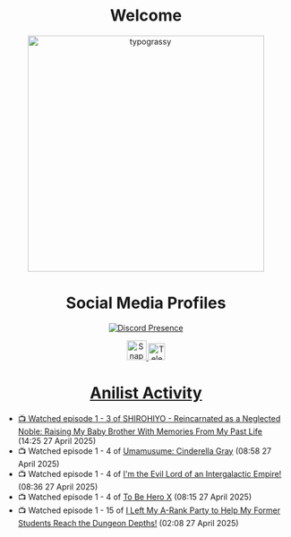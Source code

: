 <div align="center">

# Welcome
<a href="https://github.com/kawarimidoll/typograssy">
    <img alt="typograssy" src="https://typograssy.deno.dev/api?text=%E3%82%88%E3%81%86%E3%81%93%E3%81%9D%E3%81%BF%E3%81%AA%E3%81%95%E3%82%93%20-%20Sheby--&&l0=none&l1=82d9d0&l2=027353&l3=038c4c&l4=01402e&bg=none&frame=none&speed=100&comment=" width="421.99">
</a>

</div>

<div align="center">

# Social Media Profiles

[![Discord Presence](https://lanyard.cnrad.dev/api/612532963938271232)](https://discord.com/users/612532963938271232)


<a href="https://www.snapchat.com/add/a.sheby" title="Snapchat Profile">
    <img src="https://www.freepnglogos.com/uploads/snapchat-logo-png-0.png" width="35" alt="Snapchat Logo" />


<a href="https://t.me/ASheby" title="Telegram Profile">
    <img src="https://www.freepnglogos.com/uploads/telegram-logo-png-0.png" width="30" alt="Telegram Logo" />


</div>

<div align="center">

# Anilist Activity

</div>

<!-- ANILIST_ACTIVITY:start -->

-   📺 Watched episode 1 - 3 of [SHIROHIYO - Reincarnated as a Neglected Noble: Raising My Baby Brother With Memories From My Past Life](https://anilist.co/anime/179541) (14:25 27 April 2025)
-   📺 Watched episode 1 - 4 of [Umamusume: Cinderella Gray](https://anilist.co/anime/180516) (08:58 27 April 2025)
-   📺 Watched episode 1 - 4 of [I'm the Evil Lord of an Intergalactic Empire!](https://anilist.co/anime/183274) (08:36 27 April 2025)
-   📺 Watched episode 1 - 4 of [To Be Hero X](https://anilist.co/anime/156092) (08:15 27 April 2025)
-   📺 Watched episode 1 - 15 of [I Left My A-Rank Party to Help My Former Students Reach the Dungeon Depths!](https://anilist.co/anime/180812) (02:08 27 April 2025)

<!-- ANILIST_ACTIVITY:end -->
